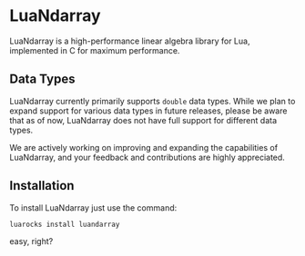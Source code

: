 # LuaNdarray

LuaNdarray is a high-performance linear algebra library for Lua, implemented in C for maximum performance.

## Data Types

LuaNdarray currently primarily supports `double` data types. While we plan to expand support for various data types in future releases, please be aware that as of now, LuaNdarray does not have full support for different data types.

We are actively working on improving and expanding the capabilities of LuaNdarray, and your feedback and contributions are highly appreciated.


## Installation

To install LuaNdarray just use the command:
```
luarocks install luandarray
```
easy, right?
